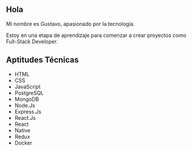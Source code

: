 ## Hola 

Mi nombre es Gustavo, apasionado por la tecnología. 

Estoy en una etapa de aprendizaje para comenzar a crear proyectos como Full-Stack Developer.

## Aptitudes Técnicas

* HTML
* CSS 
* JavaScript 
* PostgreSQL 
* MongoDB 
* Node.Js 
* Express.Js 
* React.Js 
* React 
* Native 
* Redux 
* Docker